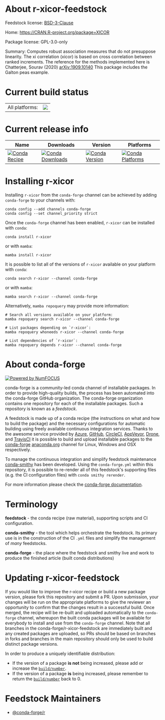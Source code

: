 About r-xicor-feedstock
=======================

Feedstock license: [BSD-3-Clause](https://github.com/conda-forge/r-xicor-feedstock/blob/main/LICENSE.txt)

Home: https://CRAN.R-project.org/package=XICOR

Package license: GPL-3.0-only

Summary: Computes robust association measures that do not presuppose linearity. The xi correlation (xicor) is based on cross correlation between ranked increments. The reference for the methods implemented here is Chatterjee, Sourav (2020) <arXiv:1909.10140> This package includes the Galton peas example.

Current build status
====================


<table><tr><td>All platforms:</td>
    <td>
      <a href="https://dev.azure.com/conda-forge/feedstock-builds/_build/latest?definitionId=16369&branchName=main">
        <img src="https://dev.azure.com/conda-forge/feedstock-builds/_apis/build/status/r-xicor-feedstock?branchName=main">
      </a>
    </td>
  </tr>
</table>

Current release info
====================

| Name | Downloads | Version | Platforms |
| --- | --- | --- | --- |
| [![Conda Recipe](https://img.shields.io/badge/recipe-r--xicor-green.svg)](https://anaconda.org/conda-forge/r-xicor) | [![Conda Downloads](https://img.shields.io/conda/dn/conda-forge/r-xicor.svg)](https://anaconda.org/conda-forge/r-xicor) | [![Conda Version](https://img.shields.io/conda/vn/conda-forge/r-xicor.svg)](https://anaconda.org/conda-forge/r-xicor) | [![Conda Platforms](https://img.shields.io/conda/pn/conda-forge/r-xicor.svg)](https://anaconda.org/conda-forge/r-xicor) |

Installing r-xicor
==================

Installing `r-xicor` from the `conda-forge` channel can be achieved by adding `conda-forge` to your channels with:

```
conda config --add channels conda-forge
conda config --set channel_priority strict
```

Once the `conda-forge` channel has been enabled, `r-xicor` can be installed with `conda`:

```
conda install r-xicor
```

or with `mamba`:

```
mamba install r-xicor
```

It is possible to list all of the versions of `r-xicor` available on your platform with `conda`:

```
conda search r-xicor --channel conda-forge
```

or with `mamba`:

```
mamba search r-xicor --channel conda-forge
```

Alternatively, `mamba repoquery` may provide more information:

```
# Search all versions available on your platform:
mamba repoquery search r-xicor --channel conda-forge

# List packages depending on `r-xicor`:
mamba repoquery whoneeds r-xicor --channel conda-forge

# List dependencies of `r-xicor`:
mamba repoquery depends r-xicor --channel conda-forge
```


About conda-forge
=================

[![Powered by
NumFOCUS](https://img.shields.io/badge/powered%20by-NumFOCUS-orange.svg?style=flat&colorA=E1523D&colorB=007D8A)](https://numfocus.org)

conda-forge is a community-led conda channel of installable packages.
In order to provide high-quality builds, the process has been automated into the
conda-forge GitHub organization. The conda-forge organization contains one repository
for each of the installable packages. Such a repository is known as a *feedstock*.

A feedstock is made up of a conda recipe (the instructions on what and how to build
the package) and the necessary configurations for automatic building using freely
available continuous integration services. Thanks to the awesome service provided by
[Azure](https://azure.microsoft.com/en-us/services/devops/), [GitHub](https://github.com/),
[CircleCI](https://circleci.com/), [AppVeyor](https://www.appveyor.com/),
[Drone](https://cloud.drone.io/welcome), and [TravisCI](https://travis-ci.com/)
it is possible to build and upload installable packages to the
[conda-forge](https://anaconda.org/conda-forge) [anaconda.org](https://anaconda.org/)
channel for Linux, Windows and OSX respectively.

To manage the continuous integration and simplify feedstock maintenance
[conda-smithy](https://github.com/conda-forge/conda-smithy) has been developed.
Using the ``conda-forge.yml`` within this repository, it is possible to re-render all of
this feedstock's supporting files (e.g. the CI configuration files) with ``conda smithy rerender``.

For more information please check the [conda-forge documentation](https://conda-forge.org/docs/).

Terminology
===========

**feedstock** - the conda recipe (raw material), supporting scripts and CI configuration.

**conda-smithy** - the tool which helps orchestrate the feedstock.
                   Its primary use is in the construction of the CI ``.yml`` files
                   and simplify the management of *many* feedstocks.

**conda-forge** - the place where the feedstock and smithy live and work to
                  produce the finished article (built conda distributions)


Updating r-xicor-feedstock
==========================

If you would like to improve the r-xicor recipe or build a new
package version, please fork this repository and submit a PR. Upon submission,
your changes will be run on the appropriate platforms to give the reviewer an
opportunity to confirm that the changes result in a successful build. Once
merged, the recipe will be re-built and uploaded automatically to the
`conda-forge` channel, whereupon the built conda packages will be available for
everybody to install and use from the `conda-forge` channel.
Note that all branches in the conda-forge/r-xicor-feedstock are
immediately built and any created packages are uploaded, so PRs should be based
on branches in forks and branches in the main repository should only be used to
build distinct package versions.

In order to produce a uniquely identifiable distribution:
 * If the version of a package **is not** being increased, please add or increase
   the [``build/number``](https://docs.conda.io/projects/conda-build/en/latest/resources/define-metadata.html#build-number-and-string).
 * If the version of a package **is** being increased, please remember to return
   the [``build/number``](https://docs.conda.io/projects/conda-build/en/latest/resources/define-metadata.html#build-number-and-string)
   back to 0.

Feedstock Maintainers
=====================

* [@conda-forge/r](https://github.com/conda-forge/r/)

